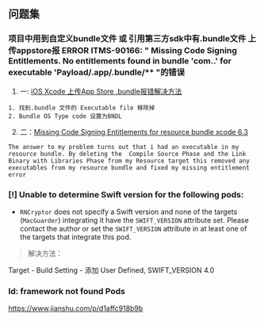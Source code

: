 ## 问题集


### 项目中用到自定义bundle文件 或 引用第三方sdk中有.bundle文件 上传appstore报 ERROR ITMS-90166: " Missing Code Signing Entitlements. No entitlements found in bundle 'com.**.**' for executable 'Payload/**.app/**.bundle/**  "的错误

1. 一: [iOS Xcode 上传App Store .bundle报错解决方法](https://blog.csdn.net/u013588966/article/details/50675927)

```
1. 找到.bundle 文件的 Executable file 移除掉
2. Bundle OS Type code 设置为BNDL 
```

2. 二：[Missing Code Signing Entitlements for resource bundle xcode 6.3](https://stackoverflow.com/questions/29684966/missing-code-signing-entitlements-for-resource-bundle-xcode-6-3)

```
The answer to my problem turns out that i had an executable in my resource bundle. By deleting the  Compile Source Phase and the Link Binary with Libraries Phase from my Resource target this removed any executables from my resource bundle and fixed my missing entitlement error
```

### [!] Unable to determine Swift version for the following pods:

 - `RNCryptor` does not specify a Swift version and none of the targets (`MacGuarder`) integrating it have the `SWIFT_VERSION` attribute set. Please contact the author or set the `SWIFT_VERSION` attribute in at least one of the targets that integrate this pod.


 > 解决方法：

 Target - Build Setting - 添加 User Defined, SWIFT_VERSION 4.0


 ### ld: framework not found Pods

 https://www.jianshu.com/p/d1affc918b9b